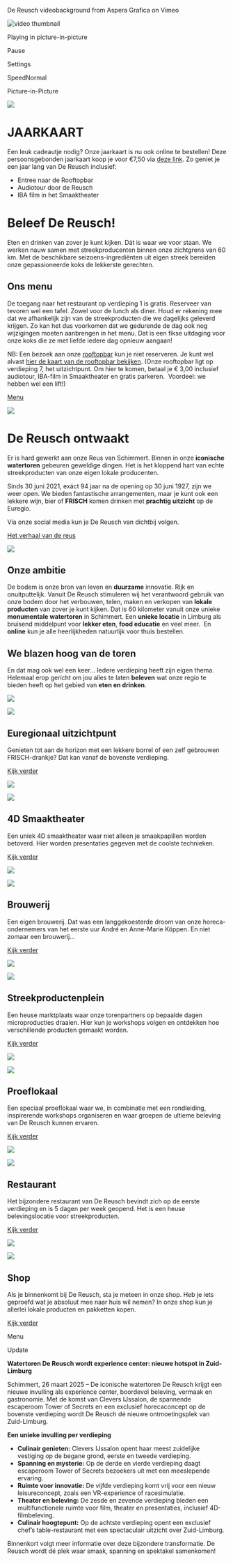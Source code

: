 De Reusch videobackground from Aspera Grafica on Vimeo

![video thumbnail](https://i.vimeocdn.com/video/1188908653-4f9833771d421689efe99e591a16d0fd614491355d2cb03609d797d9582a1e33-d?mw=80&q=85)

Playing in picture-in-picture

Pause

Settings

SpeedNormal

Picture-in-Picture

![](https://www.dereusch.nl/wp-content/uploads/2020/09/logo-dereusch.svg)

# JAARKAART

Een leuk cadeautje nodig? Onze jaarkaart is nu ook online te bestellen! Deze persoonsgebonden jaarkaart koop je voor €7,50 via [deze link](https://bit.ly/3H29khk). Zo geniet je een jaar lang van De Reusch inclusief:

- Entree naar de Rooftopbar
- Audiotour door de Reusch
- IBA film in het Smaaktheater

# Beleef De Reusch!

Eten en drinken van zover je kunt kijken. Dát is waar we voor staan. We werken nauw samen met streekproducenten binnen onze zichtgrens van 60 km. Met de beschikbare seizoens-ingrediënten uit eigen streek bereiden onze gepassioneerde koks de lekkerste gerechten.

## Ons menu

De toegang naar het restaurant op verdieping 1 is gratis. Reserveer van tevoren wel een tafel. Zowel voor de lunch als diner. Houd er rekening mee dat we afhankelijk zijn van de streekproducten die we dagelijks geleverd krijgen. Zo kan het dus voorkomen dat we gedurende de dag ook nog wijzigingen moeten aanbrengen in het menu. Dat is een fikse uitdaging voor onze koks die ze met liefde iedere dag opnieuw aangaan!

NB: Een bezoek aan onze [rooftopbar](https://www.dereusch.nl/verdiepingen/euregionaal-uitzichtpunt/) kun je niet reserveren. Je kunt wel alvast [hier de kaart van de rooftopbar bekijken](https://www.canva.com/design/DAE2oVebl2E/view). (Onze rooftopbar ligt op verdieping 7, het uitzichtpunt. Om hier te komen, betaal je € 3,00 inclusief audiotour, IBA-film in Smaaktheater en gratis parkeren.  Voordeel: we hebben wel een lift!)

[Menu](https://www.canva.com/design/DAEmayg0WdI/view)

![](https://www.dereusch.nl/wp-content/uploads/2022/04/REU-OPEN-AIR-website-1280-x-720-px-320-x-320-px-1-610x610.jpg)

# De Reusch ontwaakt

Er is hard gewerkt aan onze Reus van Schimmert. Binnen in onze **iconische watertoren** gebeuren geweldige dingen. Het is het kloppend hart van echte streekproducten van onze eigen lokale producenten.

Sinds 30 juni 2021, exáct 94 jaar na de opening op 30 juni 1927, zijn we weer open. We bieden fantastische arrangementen, maar je kunt ook een lekkere wijn, bier of **FRISCH** komen drinken met **prachtig uitzicht** op de Euregio.

Via onze social media kun je De Reusch van dichtbij volgen.

[Het verhaal van de reus](https://www.dereusch.nl/het-verhaal-van-de-reusch/)

![](https://www.dereusch.nl/wp-content/uploads/2021/07/eten-drinken-quote.svg)

## Onze ambitie

De bodem is onze bron van leven en **duurzame** innovatie. Rijk en onuitputtelijk. Vanuit De Reusch stimuleren wij het verantwoord gebruik van onze bodem door het verbouwen, telen, maken en verkopen van **lokale producten** van zover je kunt kijken. Dat is 60 kilometer vanuit onze unieke **monumentale watertoren** in Schimmert. Een **unieke locatie** in Limburg als bruisend middelpunt voor **lekker eten**, **food educatie** en veel meer.  En **online** kun je alle heerlijkheden natuurlijk voor thuis bestellen.

## We blazen hoog van de toren

En dat mag ook wel een keer… Iedere verdieping heeft zijn eigen thema. Helemaal erop gericht om jou alles te laten **beleven** wat onze regio te bieden heeft op het gebied van **eten en drinken**.

[![](https://www.dereusch.nl/wp-content/uploads/2021/07/uitzicht-1-605x340.jpg)](https://www.dereusch.nl/verdiepingen/euregionaal-uitzichtpunt/)

![](https://www.dereusch.nl/wp-content/uploads/2020/09/toren-wit-alt.svg)

## Euregionaal uitzichtpunt

Genieten tot aan de horizon met een lekkere borrel of een zelf gebrouwen FRISCH-drankje? Dat kan vanaf de bovenste verdieping.

[Kijk verder](https://www.dereusch.nl/verdiepingen/euregionaal-uitzichtpunt/)

[![](https://www.dereusch.nl/wp-content/uploads/2021/07/smaaktheater5-605x340.jpg)](https://www.dereusch.nl/verdiepingen/4d-smaaktheater/)

![](https://www.dereusch.nl/wp-content/uploads/2020/09/toren-wit-alt.svg)

## 4D Smaaktheater

Een uniek 4D smaaktheater waar niet alleen je smaakpapillen worden betoverd. Hier worden presentaties gegeven met de coolste technieken.

[Kijk verder](https://www.dereusch.nl/verdiepingen/4d-smaaktheater/)

[![](https://www.dereusch.nl/wp-content/uploads/2020/09/brouwerij3-605x340.jpg)](https://www.dereusch.nl/verdiepingen/brouwerij/)

![](https://www.dereusch.nl/wp-content/uploads/2020/09/toren-wit-alt.svg)

## Brouwerij

Een eigen brouwerij. Dat was een langgekoesterde droom van onze horeca-ondernemers van het eerste uur André en Anne-Marie Köppen. En niet zomaar een brouwerij…

[Kijk verder](https://www.dereusch.nl/verdiepingen/brouwerij/)

[![](https://www.dereusch.nl/wp-content/uploads/2021/07/strkprodplein-talentino-605x340.jpg)](https://www.dereusch.nl/verdiepingen/streekproductenplein/)

![](https://www.dereusch.nl/wp-content/uploads/2020/09/toren-wit-alt.svg)

## Streekproductenplein

Een heuse marktplaats waar onze torenpartners op bepaalde dagen microproducties draaien. Hier kun je workshops volgen en ontdekken hoe verschillende producten gemaakt worden.

[Kijk verder](https://www.dereusch.nl/verdiepingen/streekproductenplein/)

[![](https://www.dereusch.nl/wp-content/uploads/2020/09/IMG_0722-e1625266994669-605x340.jpg)](https://www.dereusch.nl/verdiepingen/proeflokaal/)

![](https://www.dereusch.nl/wp-content/uploads/2020/09/toren-wit-alt.svg)

## Proeflokaal

Een speciaal proeflokaal waar we, in combinatie met een rondleiding, inspirerende workshops organiseren en waar groepen de ultieme beleving van De Reusch kunnen ervaren.

[Kijk verder](https://www.dereusch.nl/verdiepingen/proeflokaal/)

[![](https://www.dereusch.nl/wp-content/uploads/2021/07/keuken-e1625267104131-605x340.jpg)](https://www.dereusch.nl/verdiepingen/restaurant/)

![](https://www.dereusch.nl/wp-content/uploads/2020/09/toren-wit-alt.svg)

## Restaurant

Het bijzondere restaurant van De Reusch bevindt zich op de eerste verdieping en is 5 dagen per week geopend. Het is een heuse belevingslocatie voor streekproducten.

[Kijk verder](https://www.dereusch.nl/verdiepingen/restaurant/)

[![](https://www.dereusch.nl/wp-content/uploads/2020/09/IMG_0802-2-605x340.jpg)](https://www.dereusch.nl/verdiepingen/shop/)

![](https://www.dereusch.nl/wp-content/uploads/2020/09/toren-wit-alt.svg)

## Shop

Als je binnenkomt bij De Reusch, sta je meteen in onze shop. Heb je iets geproefd wat je absoluut mee naar huis wil nemen? In onze shop kun je allerlei lokale producten en pakketten kopen.

[Kijk verder](https://www.dereusch.nl/verdiepingen/shop/)

Menu

Update

**Watertoren De Reusch wordt experience center: nieuwe hotspot in Zuid-Limburg**

Schimmert, 26 maart 2025 – De iconische watertoren De Reusch krijgt een nieuwe invulling als experience center, boordevol beleving, vermaak en gastronomie. Met de komst van Clevers IJssalon, de spannende escaperoom Tower of Secrets en een exclusief horecaconcept op de bovenste verdieping wordt De Reusch dé nieuwe ontmoetingsplek van Zuid-Limburg.

**Een unieke invulling per verdieping**

- **Culinair genieten:** Clevers IJssalon opent haar meest zuidelijke vestiging op de begane grond, eerste en tweede verdieping.
- **Spanning en mysterie:** Op de derde en vierde verdieping daagt escaperoom Tower of Secrets bezoekers uit met een meeslepende ervaring.
- **Ruimte voor innovatie:** De vijfde verdieping komt vrij voor een nieuw leisureconcept, zoals een VR-experience of racesimulatie.
- **Theater en beleving:** De zesde en zevende verdieping bieden een multifunctionele ruimte voor film, theater en presentaties, inclusief 4D-filmbeleving.
- **Culinair hoogtepunt:** Op de achtste verdieping opent een exclusief chef’s table-restaurant met een spectaculair uitzicht over Zuid-Limburg.

Binnenkort volgt meer informatie over deze bijzondere transformatie. De Reusch wordt dé plek waar smaak, spanning en spektakel samenkomen!